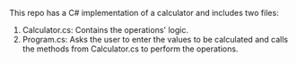 This repo has a C# implementation of a calculator and includes two files:
1. Calculator.cs: Contains the operations' logic.
2.  Program.cs: Asks the user to enter the values to be calculated and calls the methods from Calculator.cs to perform the operations.

